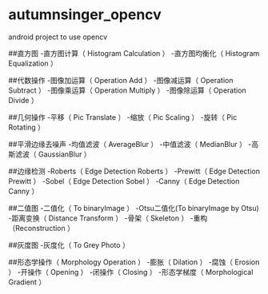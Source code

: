 # autumnsinger_opencv
android project to use opencv


##直方图
-直方图计算（ Histogram Calculation ）
-直方图均衡化（ Histogram Equalization ）


##代数操作
-图像加运算（ Operation Add ）
-图像减运算（ Operation Subtract ）
-图像乘运算（ Operation Multiply ）
-图像除运算（ Operation Divide ）

##几何操作
-平移（ Pic Translate ）
-缩放（ Pic Scaling ）
-旋转（ Pic Rotating ）


##平滑边缘去噪声
-均值滤波（ AverageBlur ）
-中值滤波（ MedianBlur ）
-高斯滤波（ GaussianBlur ）


##边缘检测
-Roberts（ Edge Detection Roberts ）
-Prewitt（ Edge Detection Prewitt ）
-Sobel（ Edge Detection Sobel ）
-Canny（ Edge Detection Canny ）


##二值图
-二值化（ To binaryImage ）
-Otsu二值化(To binaryImage by Otsu)
-距离变换（ Distance Transform ）
-骨架（ Skeleton ）
-重构（Reconstruction ）


##灰度图
-灰度化（ To Grey Photo ）


##形态学操作（ Morphology Operation ）
-膨胀（ Dilation ）
-腐蚀（ Erosion ）
-开操作（ Opening ）
-闭操作（ Closing ）
-形态学梯度（ Morphological Gradient ）
